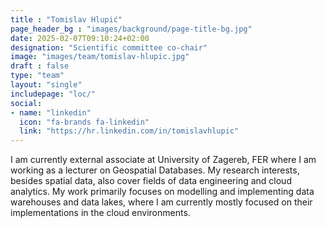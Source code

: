 ```yaml
---
title : "Tomislav Hlupić"
page_header_bg : "images/background/page-title-bg.jpg"
date: 2025-02-07T09:10:24+02:00
designation: "Scientific committee co-chair"
image: "images/team/tomislav-hlupic.jpg"
draft : false
type: "team"
layout: "single"
includepage: "loc/"
social:
- name: "linkedin"
  icon: "fa-brands fa-linkedin"
  link: "https://hr.linkedin.com/in/tomislavhlupic"
---
```


I am currently external associate at University of Zagereb, FER where I am
working as a lecturer on Geospatial Databases. My research interests, besides
spatial data, also cover fields of data engineering and cloud analytics.
My work primarily focuses on modelling and implementing data warehouses and
data lakes, where I am currently mostly focused on their implementations in
the cloud environments.
